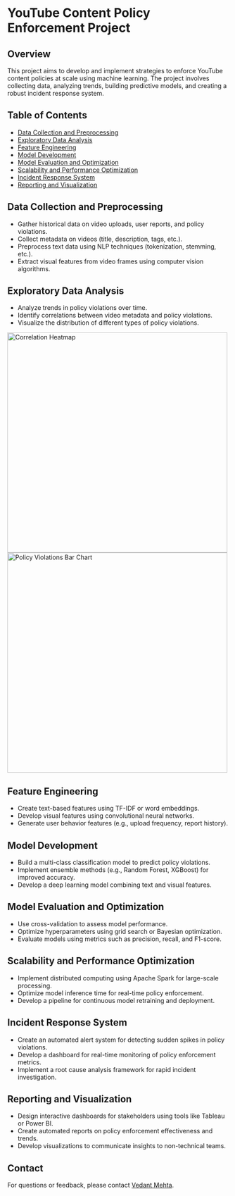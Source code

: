 <!DOCTYPE html>
<html lang="en">
<head>
    <meta charset="UTF-8">
    <meta name="viewport" content="width=device-width, initial-scale=1.0">
<!--     <title>YouTube Content Policy Enforcement Project</title> -->
</head>
<body>

<h1>YouTube Content Policy Enforcement Project</h1>

<h2>Overview</h2>
<p>This project aims to develop and implement strategies to enforce YouTube content policies at scale using machine learning. The project involves collecting data, analyzing trends, building predictive models, and creating a robust incident response system.</p>

<h2>Table of Contents</h2>
<ul>
    <li><a href="#data-collection-and-preprocessing">Data Collection and Preprocessing</a></li>
    <li><a href="#exploratory-data-analysis">Exploratory Data Analysis</a></li>
    <li><a href="#feature-engineering">Feature Engineering</a></li>
    <li><a href="#model-development">Model Development</a></li>
    <li><a href="#model-evaluation-and-optimization">Model Evaluation and Optimization</a></li>
    <li><a href="#scalability-and-performance-optimization">Scalability and Performance Optimization</a></li>
    <li><a href="#incident-response-system">Incident Response System</a></li>
    <li><a href="#reporting-and-visualization">Reporting and Visualization</a></li>
</ul>

<h2 id="data-collection-and-preprocessing">Data Collection and Preprocessing</h2>
<ul>
    <li>Gather historical data on video uploads, user reports, and policy violations.</li>
    <li>Collect metadata on videos (title, description, tags, etc.).</li>
    <li>Preprocess text data using NLP techniques (tokenization, stemming, etc.).</li>
    <li>Extract visual features from video frames using computer vision algorithms.</li>
</ul>

<h2 id="exploratory-data-analysis">Exploratory Data Analysis</h2>
<ul>
    <li>Analyze trends in policy violations over time.</li>
    <li>Identify correlations between video metadata and policy violations.</li>
    <li>Visualize the distribution of different types of policy violations.</li>
</ul>
<img src="https://pplx-res.cloudinary.com/image/upload/v1725994651/user_uploads/imytpimju/image.jpg" alt="Correlation Heatmap" width="500">
<img src="https://ppl-ai-code-interpreter-files.s3.amazonaws.com/web/direct-files/28738215/48f849d7-619b-4f70-8813-3c6882bea253/image.png" alt="Policy Violations Bar Chart" width="500">

<h2 id="feature-engineering">Feature Engineering</h2>
<ul>
    <li>Create text-based features using TF-IDF or word embeddings.</li>
    <li>Develop visual features using convolutional neural networks.</li>
    <li>Generate user behavior features (e.g., upload frequency, report history).</li>
</ul>

<h2 id="model-development">Model Development</h2>
<ul>
    <li>Build a multi-class classification model to predict policy violations.</li>
    <li>Implement ensemble methods (e.g., Random Forest, XGBoost) for improved accuracy.</li>
    <li>Develop a deep learning model combining text and visual features.</li>
</ul>

<h2 id="model-evaluation-and-optimization">Model Evaluation and Optimization</h2>
<ul>
    <li>Use cross-validation to assess model performance.</li>
    <li>Optimize hyperparameters using grid search or Bayesian optimization.</li>
    <li>Evaluate models using metrics such as precision, recall, and F1-score.</li>
</ul>

<h2 id="scalability-and-performance-optimization">Scalability and Performance Optimization</h2>
<ul>
    <li>Implement distributed computing using Apache Spark for large-scale processing.</li>
    <li>Optimize model inference time for real-time policy enforcement.</li>
    <li>Develop a pipeline for continuous model retraining and deployment.</li>
</ul>

<h2 id="incident-response-system">Incident Response System</h2>
<ul>
    <li>Create an automated alert system for detecting sudden spikes in policy violations.</li>
    <li>Develop a dashboard for real-time monitoring of policy enforcement metrics.</li>
    <li>Implement a root cause analysis framework for rapid incident investigation.</li>
</ul>

<h2 id="reporting-and-visualization">Reporting and Visualization</h2>
<ul>
    <li>Design interactive dashboards for stakeholders using tools like Tableau or Power BI.</li>
    <li>Create automated reports on policy enforcement effectiveness and trends.</li>
    <li>Develop visualizations to communicate insights to non-technical teams.</li>
</ul>

<h2>Contact</h2>
<p>For questions or feedback, please contact <a href="mailto:vedantmehta987@gmail.com">Vedant Mehta</a>.</p>

</body>
</html>
